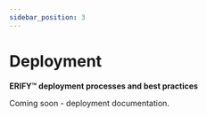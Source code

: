 ```yaml
---
sidebar_position: 3
---
```


# Deployment

**ERIFY™ deployment processes and best practices**

Coming soon - deployment documentation.